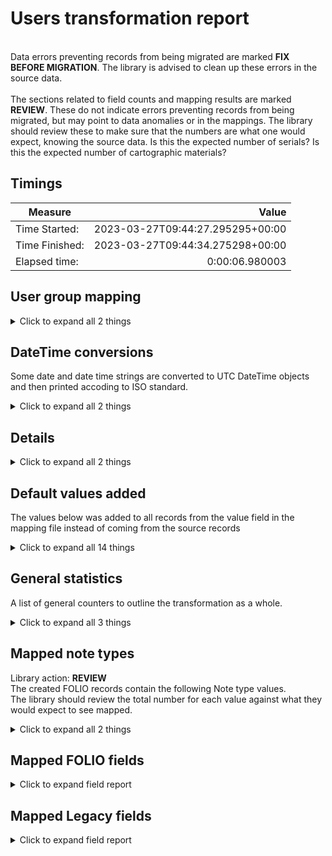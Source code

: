 # Users transformation report   
<br/>Data errors preventing records from being migrated are marked **FIX BEFORE MIGRATION**. The library is advised to clean up these errors in the source data.<br/><br/> The sections related to field counts and mapping results are marked **REVIEW**. These do not indicate errors preventing records from being migrated, but may point to data anomalies or in the mappings. The library should review these to make sure that the numbers are what one would expect, knowing the source data. Is this the expected number of serials? Is this the expected number of cartographic materials?
## Timings   
   
Measure | Value   
--- | ---:   
Time Started: | 2023-03-27T09:44:27.295295+00:00   
Time Finished: | 2023-03-27T09:44:34.275298+00:00   
Elapsed time: | 0:00:06.980003   
   
## User group mapping    
    
<details><summary>Click to expand all 2 things</summary>     
   
Measure | Count   
--- | ---:   
STAF -> staff | 1   
</details>   
   
## DateTime conversions    
Some date and date time strings are converted to UTC DateTime objects and then printed accoding to ISO standard.    
<details><summary>Click to expand all 2 things</summary>     
   
Measure | Count   
--- | ---:   
Parsing error! personal.dateOfBirth: . NOW() was returned | 1   
</details>   
   
## Details    
    
<details><summary>Click to expand all 2 things</summary>     
   
Measure | Count   
--- | ---:   
['HOMEADDRESS2', 'HOMEADDRESS3'] were concatenated | 1   
</details>   
   
## Default values added    
The values below was added to all records from the value field in the mapping file instead of coming from the source records    
<details><summary>Click to expand all 14 things</summary>     
   
Measure | Count   
--- | ---:   
4745c93f-855c-4c4f-bdab-71b4581ceccf added to notes[0].typeId | 1   
4745c93f-855c-4c4f-bdab-71b4581ceccf added to notes[1].typeId | 1   
4745c93f-855c-4c4f-bdab-71b4581ceccf added to notes[2].typeId | 1   
True added to notes[0].popUpOnCheckOut | 1   
True added to notes[0].popUpOnUser | 1   
True added to notes[1].popUpOnCheckOut | 1   
True added to notes[1].popUpOnUser | 1   
True added to notes[2].popUpOnCheckOut | 1   
True added to notes[2].popUpOnUser | 1   
True added to personal.addresses[0].primaryAddress | 1   
users added to notes[0].domain | 1   
users added to notes[1].domain | 1   
users added to notes[2].domain | 1   
</details>   
   
## General statistics    
A list of general counters to outline the transformation as a whole.    
<details><summary>Click to expand all 3 things</summary>     
   
Measure | Count   
--- | ---:   
Number of linked notes created | 3   
Successful user transformations | 1   
</details>   
   
## Mapped note types    
Library action: **REVIEW** <br/>The created FOLIO records contain the following Note type values.  <br/>The library should review the total number for each value against what they would expect to see mapped.    
<details><summary>Click to expand all 2 things</summary>     
   
Measure | Count   
--- | ---:   
4745c93f-855c-4c4f-bdab-71b4581ceccf | 3   
</details>   

## Mapped FOLIO fields
<details><summary>Click to expand field report</summary>     

FOLIO Field | Mapped | Unmapped  
--- | --- | ---:  
active | 1 (100%) | 0 (0%) 
barcode | 1 (100%) | 0 (0%) 
externalSystemId | 1 (100%) | 0 (0%) 
id | 1 (100%) | 0 (0%) 
metadata | 1 (100%) | 0 (0%) 
metadata.createdByUserId | 1 (100%) | 0 (0%) 
metadata.createdDate | 1 (100%) | 0 (0%) 
metadata.updatedByUserId | 1 (100%) | 0 (0%) 
metadata.updatedDate | 1 (100%) | 0 (0%) 
patronGroup | 1 (100%) | 0 (0%) 
personal | 1 (100%) | 0 (0%) 
personal.addresses | 1 (100%) | 0 (0%) 
personal.addresses.addressLine1 | 1 (100%) | 0 (0%) 
personal.addresses.addressLine2 | 1 (100%) | 0 (0%) 
personal.addresses.city | 1 (100%) | 0 (0%) 
personal.addresses.postalCode | 1 (100%) | 0 (0%) 
personal.addresses.primaryAddress | 1 (100%) | 0 (0%) 
personal.addresses.region | 1 (100%) | 0 (0%) 
personal.dateOfBirth | 1 (100%) | 0 (0%) 
personal.email | 1 (100%) | 0 (0%) 
personal.firstName | 1 (100%) | 0 (0%) 
personal.lastName | 1 (100%) | 0 (0%) 
personal.middleName | 1 (100%) | 0 (0%) 
personal.mobilePhone | 1 (100%) | 0 (0%) 
personal.phone | 1 (100%) | 0 (0%) 
personal.preferredContactTypeId | 1 (100%) | 0 (0%) 
requestPreference | 1 (100%) | 0 (0%) 
requestPreference.holdShelf | 1 (100%) | 0 (0%) 
username | 1 (100%) | 0 (0%) 
</details>   

## Mapped Legacy fields
<details><summary>Click to expand field report</summary>     

Legacy Field | Present | Mapped | Unmapped  
--- | --- | --- | ---:  
BARCODE | 2 (200.0%) | 2 (200%) | 0  
EMAIL | 1 (100.0%) | 1 (100%) | 0  
FACSTAFFDATE | 1 (100.0%) | 1 (100%) | 0  
FIRSTNAME | 1 (100.0%) | 1 (100%) | 0  
HOMEADDRESS1 | 1 (100.0%) | 1 (100%) | 0  
HOMEADDRESS2 | 1 (100.0%) | 1 (100%) | 0  
HOMEADDRESS3 | 1 (100.0%) | 1 (100%) | 0  
HOMECITY | 1 (100.0%) | 1 (100%) | 0  
HOMESTATE | 1 (100.0%) | 1 (100%) | 0  
HOMEZIP | 1 (100.0%) | 1 (100%) | 0  
LASTNAME | 1 (100.0%) | 1 (100%) | 0  
MIDDLE | 1 (100.0%) | 1 (100%) | 0  
MOBILEPHONE | 1 (100.0%) | 1 (100%) | 0  
NOTE_CONTENT | 1 (100.0%) | 1 (100%) | 0  
NOTE_TITLE | 1 (100.0%) | 1 (100%) | 0  
PATRONID | 1 (100.0%) | 1 (100%) | 0  
PHONE | 1 (100.0%) | 1 (100%) | 0  
TYPE | 2 (200.0%) | 2 (200%) | 0  
USERNAME | 3 (300.0%) | 3 (300%) | 0  
some_other_note | 1 (100.0%) | 1 (100%) | 0  
some_other_note_title | 1 (100.0%) | 1 (100%) | 0  
third_note_content | 1 (100.0%) | 1 (100%) | 0  
third_note_title | 1 (100.0%) | 1 (100%) | 0  
</details>   
